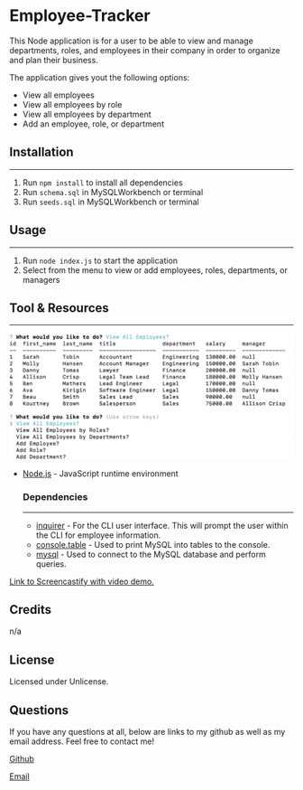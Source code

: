# Employee-Tracker

This Node application is for a user to be able to view and manage departments, roles, and employees in their company in order to organize and plan their business.

The application gives yout the following options:
* View all employees 
* View all employees by role 
* View all employees by department
* Add an employee, role, or department


## Installation
---
1. Run `npm install` to install all dependencies
2. Run `schema.sql` in MySQLWorkbench or terminal
3. Run `seeds.sql` in MySQLWorkbench or terminal 


## Usage
---
1. Run `node index.js` to start the application
2. Select from the menu to view or add employees, roles, departments, or managers


## Tool & Resources
---

<img src="./images/employees-table-screenshot.jpeg" alt="screencapture of employees table in mysql">


* [Node.js](https://nodejs.org/en/) - JavaScript runtime environment
    ### Dependencies
    ---
    * [inquirer](https://www.npmjs.com/package/inquirer) - For the CLI user interface. This will prompt the user within the CLI for employee information.
    * [console.table](https://www.npmjs.com/package/console.table) - Used to print MySQL into tables to the console.
    * [mysql](https://www.npmjs.com/package/mysql) - Used to connect to the MySQL database and perform queries.

<a href="https://watch.screencastify.com/v/dGFUvGbVuznJQ7j6BKYV">Link to Screencastify with video demo.</a>

## Credits
n/a

## License
Licensed under Unlicense.

## Questions
If you have any questions at all, below are links to my github as well as my email address. Feel free to contact me!

<a href="https://github.com/HayleyMcHugh">Github</a>

<a href="mailto:hayleym522@gmail.com">Email</a> 

